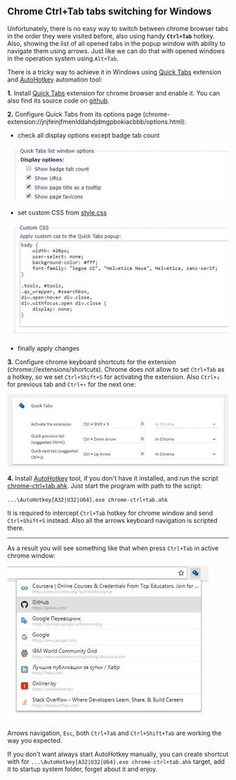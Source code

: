 ## Chrome Ctrl+Tab tabs switching for Windows

Unfortunately, there is no easy way to switch between chrome browser tabs in the order they were visited before, also using handy **`Ctrl+Tab`** hotkey. Also, showing the list of all opened tabs in the popup window with ability to navigate them using arrows. Just like we can do that with opened windows in the operation system using `Alt+Tab`.

There is a tricky way to achieve it in Windows using [Quick Tabs](https://chrome.google.com/webstore/detail/quick-tabs/jnjfeinjfmenlddahdjdmgpbokiacbbb) extension and [AutoHotkey](https://autohotkey.com/) automation tool:

**1.** Install [Quick Tabs](https://chrome.google.com/webstore/detail/quick-tabs/jnjfeinjfmenlddahdjdmgpbokiacbbb) extension for chrome browser and enable it. You can also find its source code on [github](https://github.com/babyman/quick-tabs-chrome-extension).

**2.** Configure Quick Tabs from its options page (chrome-extension://jnjfeinjfmenlddahdjdmgpbokiacbbb/options.html):

- check all display options except badge tab count
    
![Popup Screenshot](images/quick-tabs-display-options.jpg?raw=true)
                    
- set custom CSS from [style.css](style.css)
    
![Popup Screenshot](images/quick-tabs-custom-css.jpg?raw=true)    
                    
- finally apply changes

**3.** Configure chrome keyboard shortcuts for the extension (chrome://extensions/shortcuts). Chrome does not allow to set `Ctrl+Tab` as a hotkey, so we set `Ctrl+Shift+S` for activating the extension. Also `Ctrl+↓` for previous tab and `Ctrl+↑` for the next one:

![Popup Screenshot](images/keyboard-shortcuts.jpg?raw=true)
 
 **4.** Install [AutoHotkey](https://autohotkey.com/download/) tool, if you don't have it installed, and run the script [chrome-ctrl+tab.ahk](chrome-ctrl+tab.ahk). Just start the program with path to the script:

`...\AutoHotkey[A32|U32|U64].exe chrome-ctrl+tab.ahk`

It is required to intercept `Ctrl+Tab` hotkey for chrome window and send `Ctrl+Shift+S` instead. Also all the arrows keyboard navigation is scripted there.

-----

As a result you will see something like that when press `Ctrl+Tab` in active chrome window:

![Popup Screenshot](images/example.jpg?raw=true)

Arrows navigation, `Esc`, both `Ctrl+Tab` and `Ctrl+Shift+Tab` are working the way you expected.

If you don't want always start AutoHotkey manually, you can create shortcut with for `...\AutoHotkey[A32|U32|U64].exe chrome-ctrl+tab.ahk` target, add it to startup system folder, forget about it and enjoy.
